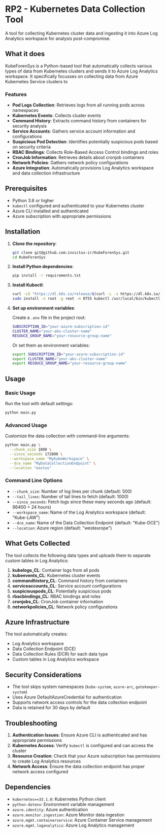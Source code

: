 # RP2 - Kubernetes Data Collection Tool

A tool for collecting Kubernetes cluster data and ingesting it into Azure Log Analytics workspace for analysis post-compromise.

## What it does


KubeForenSys is a Python-based tool that automatically collects various types of data from Kubernetes clusters and sends it to Azure Log Analytics workspace. It specifically focusses on collecting data from Azure Kubernetes Service clusters to 

### Features

- **Pod Logs Collection**: Retrieves logs from all running pods across namespaces
- **Kubernetes Events**: Collects cluster events
- **Command History**: Extracts command history from containers for security analysis
- **Service Accounts**: Gathers service account information and configurations
- **Suspicious Pod Detection**: Identifies potentially suspicious pods based on security criteria
- **RBAC Bindings**: Collects Role-Based Access Control bindings and roles
- **CronJob Information**: Retrieves details about cronjob containers
- **Network Policies**: Gathers network policy configurations
- **Azure Integration**: Automatically provisions Log Analytics workspace and data collection infrastructure

## Prerequisites

- Python 3.6 or higher
- `kubectl` configured and authenticated to your Kubernetes cluster
- Azure CLI installed and authenticated
- Azure subscription with appropriate permissions

## Installation

1. **Clone the repository**:
   ```bash
   git clone git@github.com:invictus-ir/KubeForenSys.git
   cd KubeForenSys
   ```

2. **Install Python dependencies**:
   ```bash
   pip install -r requirements.txt
   ```
3. **Install Kubectl**:

   ```bash
   curl -LO "https://dl.k8s.io/release/$(curl -L -s https://dl.k8s.io/release/stable.txt)/bin/linux/amd64/kubectl.sha256"
   sudo install -o root -g root -m 0755 kubectl /usr/local/bin/kubectl
   ```

4. **Set up environment variables**:
   
   Create a `.env` file in the project root:
   ```bash
   SUBSCRIPTION_ID="your-azure-subscription-id"
   CLUSTER_NAME="your-aks-cluster-name"
   RESOUCE_GROUP_NAME="your-resource-group-name"
   ```
   
   Or set them as environment variables:
   ```bash
   export SUBSCRIPTION_ID="your-azure-subscription-id"
   export CLUSTER_NAME="your-aks-cluster-name"
   export RESOUCE_GROUP_NAME="your-resource-group-name"
   ```

## Usage

### Basic Usage

Run the tool with default settings:
```bash
python main.py
```

### Advanced Usage

Customize the data collection with command-line arguments:
```bash
python main.py \
  --chunk_size 1000 \
  --since_seconds 172800 \
  --workspace_name "MyKubeWorkspace" \
  --dce_name "MyDataCollectionEndpoint" \
  --location "eastus"
```

### Command Line Options

- `--chunk_size`: Number of log lines per chunk (default: 500)
- `--tail_lines`: Number of tail lines to fetch (default: 1000)
- `--since_seconds`: Fetch logs since these many seconds ago (default: 86400 = 24 hours)
- `--workspace_name`: Name of the Log Analytics workspace (default: "Kube-LAW")
- `--dce_name`: Name of the Data Collection Endpoint (default: "Kube-DCE")
- `--location`: Azure region (default: "westeurope")

## What Gets Collected

The tool collects the following data types and uploads them to separate custom tables in Log Analytics:

1. **kubelogs_CL**: Container logs from all pods
2. **kubeevents_CL**: Kubernetes cluster events
3. **commandhistory_CL**: Command history from containers
4. **serviceaccounts_CL**: Service account configurations
5. **suspiciouspods_CL**: Potentially suspicious pods
6. **rbacbindings_CL**: RBAC bindings and roles
7. **cronjobs_CL**: CronJob container information
8. **networkpolicies_CL**: Network policy configurations

## Azure Infrastructure

The tool automatically creates:
- Log Analytics workspace
- Data Collection Endpoint (DCE)
- Data Collection Rules (DCR) for each data type
- Custom tables in Log Analytics workspace

## Security Considerations

- The tool skips system namespaces (`kube-system`, `azure-arc`, `gatekeeper-system`)
- Uses Azure DefaultAzureCredential for authentication
- Supports network access controls for the data collection endpoint
- Data is retained for 30 days by default

## Troubleshooting

1. **Authentication Issues**: Ensure Azure CLI is authenticated and has appropriate permissions
2. **Kubernetes Access**: Verify `kubectl` is configured and can access the cluster
3. **Resource Creation**: Check that your Azure subscription has permissions to create Log Analytics resources
4. **Network Access**: Ensure the data collection endpoint has proper network access configured

## Dependencies

- `kubernetes==33.1.0`: Kubernetes Python client
- `python-dotenv`: Environment variable management
- `azure.identity`: Azure authentication
- `azure.monitor.ingestion`: Azure Monitor data ingestion
- `azure.mgmt.containerservice`: Azure Container Service management
- `azure.mgmt.loganalytics`: Azure Log Analytics management